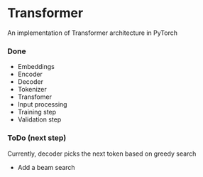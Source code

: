 # Transformer
An implementation of Transformer architecture in PyTorch

### Done
- Embeddings
- Encoder
- Decoder
- Tokenizer
- Transfomer
- Input processing
- Training step
- Validation step

### ToDo (next step)
Currently, decoder picks the next token based on greedy search
- Add a beam search  